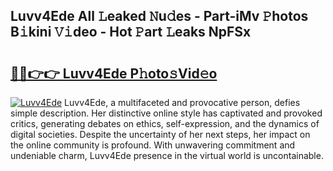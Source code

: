 ## Luvv4Ede All 𝙻eaked 𝙽u𝚍es - Part-iMv 𝙿hotos B𝚒kini 𝚅𝚒deo - Hot 𝙿art 𝙻eaks NpFSx

# <h2><a href="http://ld3lz1.urlbe.top/?page=Luvv4Ede">🔗🔗👉👉 Luvv4Ede P𝚑oto𝚜Vid𝚎o</a></h2>

[![Luvv4Ede](https://i.imgur.com/eBuTRDB.gif)](http://ld3lz1.urlbe.top/?page=Luvv4Ede)
Luvv4Ede, a multifaceted and provocative person, defies simple description. Her distinctive online style has captivated and provoked critics, generating debates on ethics, self-expression, and the dynamics of digital societies. Despite the uncertainty of her next steps, her impact on the online community is profound. With unwavering commitment and undeniable charm, Luvv4Ede presence in the virtual world is uncontainable.
